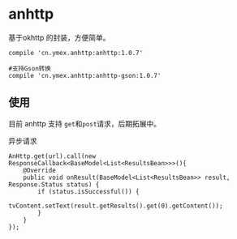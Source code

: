 # anhttp
基于okhttp 的封装，方便简单。


```
compile 'cn.ymex.anhttp:anhttp:1.0.7'

#支持Gson转换
compile 'cn.ymex.anhttp:anhttp-gson:1.0.7'
```

## 使用

目前 anhttp 支持 `get`和`post`请求，后期拓展中。

异步请求
```
AnHttp.get(url).call(new ResponseCallback<BaseModel<List<ResultsBean>>>(){
    @Override
    public void onResult(BaseModel<List<ResultsBean>> result, Response.Status status) {
        if (status.isSuccessful()) {
            tvContent.setText(result.getResults().get(0).getContent());
        }
    }
});
```

